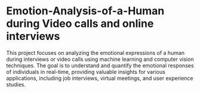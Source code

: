 # Emotion-Analysis-of-a-Human during Video calls and online interviews
This project focuses on analyzing the emotional expressions of a human during interviews or video calls using machine learning and computer vision techniques. The goal is to understand and quantify the emotional responses of individuals in real-time, providing valuable insights for various applications, including job interviews, virtual meetings, and user experience studies.
